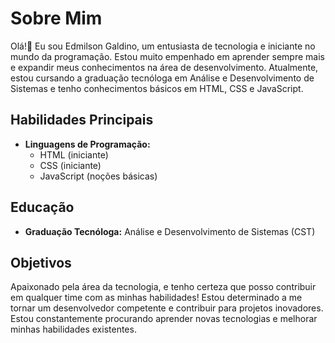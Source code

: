 # Sobre Mim

Olá!👋 Eu sou Edmilson Galdino, um entusiasta de tecnologia e iniciante no mundo da programação. Estou muito empenhado em aprender sempre mais e expandir meus conhecimentos na área de desenvolvimento. Atualmente, estou cursando a graduação tecnóloga em Análise e Desenvolvimento de Sistemas e tenho conhecimentos básicos em HTML, CSS e JavaScript.

## Habilidades Principais

- **Linguagens de Programação:**
  - HTML (iniciante)
  - CSS (iniciante)
  - JavaScript (noções básicas)

## Educação

- **Graduação Tecnóloga:** Análise e Desenvolvimento de Sistemas (CST)

## Objetivos

Apaixonado pela área da tecnologia, e tenho certeza que posso contribuir em qualquer time com as minhas habilidades! Estou determinado a me tornar um desenvolvedor competente e contribuir para projetos inovadores. Estou constantemente procurando aprender novas tecnologias e melhorar minhas habilidades existentes.

